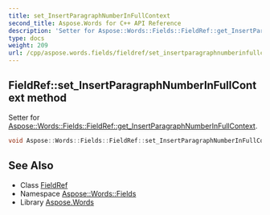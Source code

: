 ```yaml
---
title: set_InsertParagraphNumberInFullContext
second_title: Aspose.Words for C++ API Reference
description: 'Setter for Aspose::Words::Fields::FieldRef::get_InsertParagraphNumberInFullContext.'
type: docs
weight: 209
url: /cpp/aspose.words.fields/fieldref/set_insertparagraphnumberinfullcontext/
---
```

## FieldRef::set_InsertParagraphNumberInFullContext method


Setter for [Aspose::Words::Fields::FieldRef::get_InsertParagraphNumberInFullContext](../get_insertparagraphnumberinfullcontext/).

```cpp
void Aspose::Words::Fields::FieldRef::set_InsertParagraphNumberInFullContext(bool value)
```

## See Also

* Class [FieldRef](../)
* Namespace [Aspose::Words::Fields](../../)
* Library [Aspose.Words](../../../)
